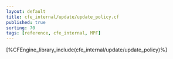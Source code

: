 ```yaml
---
layout: default
title: cfe_internal/update/update_policy.cf
published: true
sorting: 70
tags: [reference, cfe_internal, MPF]
---
```


[%CFEngine_library_include(cfe_internal/update/update_policy)%]
